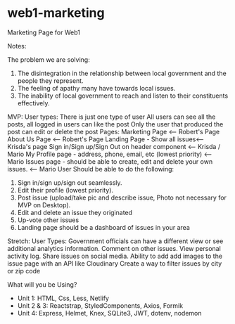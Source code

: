 # web1-marketing
Marketing Page for Web1

Notes:

The problem we are solving:
1. The disintegration in the relationship between local government and the people they represent.
2. The feeling of apathy many have towards local issues.
3. The inability of local government to reach and listen to their constituents effectively.


MVP:
User types:
There is just one type of user
All users can see all the posts, all logged in users can like the post
Only the user that produced the post can edit or delete the post
Pages:
Marketing Page <-- Robert's Page
About Us Page <-- Robert's Page
Landing Page - Show all issues<-- Krisda's page
Sign in/Sign up/Sign Out on header component <-- Krisda / Mario
My Profile page - address, phone, email, etc (lowest priority) <-- Mario
Issues page - should be able to create, edit and delete your own issues. <-- Mario
User Should be able to do the following:
1. Sign in/sign up/sign out seamlessly.
2. Edit their profile (lowest priority).
3. Post issue (upload/take pic and describe issue, Photo not necessary for MVP on Desktop).
4. Edit and delete an issue they originated
5. Up-vote other issues
6. Landing page should be a dashboard of issues in your area



Stretch:
User Types:
Government officials can have a different view or see additional analytics information.
Comment on other issues.
View personal activity log.
Share issues on social media.
Ability to add add images to the issue page with an API like Cloudinary
Create a way to filter issues by city or zip code



What will you be Using?
- Unit 1: HTML, Css, Less, Netlify
- Unit 2 & 3: Reactstrap, StyledComponents, Axios, Formik
- Unit 4: Express, Helmet, Knex, SQLite3, JWT, dotenv, nodemon
